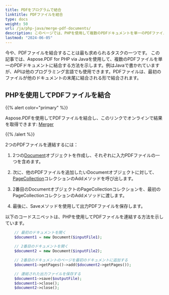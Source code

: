 ```yaml
---
title: PDFをプログラムで結合
linktitle: PDFファイルを結合
type: docs
weight: 50
url: /ja/php-java/merge-pdf-documents/
description: このページでは、PHPを使用して複数のPDFドキュメントを単一のPDFファイルに結合する方法を説明します。
lastmod: "2024-06-05"
---
```


今や、PDFファイルを結合することは最も求められるタスクの一つです。
この記事では、Aspose.PDF for PHP via Javaを使用して、複数のPDFファイルを単一のPDFドキュメントに結合する方法を示します。例はJavaで書かれていますが、APIは他のプログラミング言語でも使用できます。PDFファイルは、最初のファイルが他のドキュメントの末尾に結合される形で結合されます。

## PHPを使用してPDFファイルを結合

{{% alert color="primary" %}}

Aspose.PDFを使用してPDFファイルを結合し、このリンクでオンラインで結果を取得できます: [Merger](https://products.aspose.app/pdf/merger)

{{% /alert %}}

2つのPDFファイルを連結するには：

1. 2つの[Document](https://reference.aspose.com/pdf/java/com.aspose.pdf/class-use/Document)オブジェクトを作成し、それぞれに入力PDFファイルの一つを含めます。

1. 次に、他のPDFファイルを追加したいDocumentオブジェクトに対して、[PageCollection](https://reference.aspose.com/pdf/java/com.aspose.pdf/class-use/PageCollection)コレクションのAddメソッドを呼び出します。
1. 2番目のDocumentオブジェクトのPageCollectionコレクションを、最初のPageCollectionコレクションのAddメソッドに渡します。
1. 最後に、Saveメソッドを使用して出力PDFファイルを保存します。

以下のコードスニペットは、PHPを使用してPDFファイルを連結する方法を示しています。

```php
    // 最初のドキュメントを開く
    $document1 = new Document($inputFile1);
    
    // 2番目のドキュメントを開く
    $document2 = new Document($inputFile2);

    // 2番目のドキュメントのページを最初のドキュメントに追加する
    $document1->getPages()->add($document2->getPages());

    // 連結された出力ファイルを保存する
    $document1->save($outputFile);
    $document1->close();
    $document2->close();
```